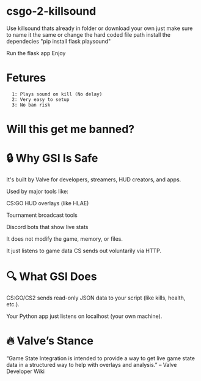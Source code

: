 # csgo-2-killsound
Use killsound thats already in folder or download your own just make sure to name it the same or change the hard coded file path
install the dependecies "pip install flask playsound"

Run the flask app 
Enjoy

# Fetures
      1: Plays sound on kill (No delay)
      2: Very easy to setup
      3: No ban risk
# Will this get me banned?

# 🔒 Why GSI Is Safe
It's built by Valve for developers, streamers, HUD creators, and apps.

Used by major tools like:

CS:GO HUD overlays (like HLAE)

Tournament broadcast tools

Discord bots that show live stats

It does not modify the game, memory, or files.

It just listens to game data CS sends out voluntarily via HTTP.

# 🔍 What GSI Does
CS:GO/CS2 sends read-only JSON data to your script (like kills, health, etc.).

Your Python app just listens on localhost (your own machine).

# 🔥 Valve’s Stance
“Game State Integration is intended to provide a way to get live game state data in a structured way to help with overlays and analysis.”
– Valve Developer Wiki
